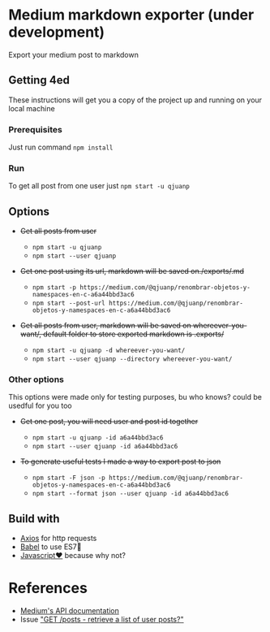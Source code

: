 
# Medium markdown exporter (under development)
Export your medium post to markdown

## Getting 4ed
These instructions will get you a copy of the project up and running on your local machine

### Prerequisites
Just run command `npm install`

### Run
To get all post from one user just
    `npm start -u qjuanp`

## Options

* ~~Get all posts from user~~
    - `npm start -u qjuanp`
    - `npm start --user qjuanp`

* ~~Get one post using its url, markdown will be saved on./exports/<title-spinal-case>.md~~
    - `npm start -p https://medium.com/@qjuanp/renombrar-objetos-y-namespaces-en-c-a6a44bbd3ac6` 
    - `npm start --post-url https://medium.com/@qjuanp/renombrar-objetos-y-namespaces-en-c-a6a44bbd3ac6` 

* ~~Get all posts from user, markdown will be saved on  whereever-you-want/, default folder to store exported markdown is .exports/~~
    - `npm start -u qjuanp -d whereever-you-want/`
    - `npm start --user qjuanp --directory whereever-you-want/`

### Other options
This options were made only for testing purposes, bu who knows? could be usedful for you too

* ~~Get one post, you will need user and post id together~~
    - `npm start -u qjuanp -id a6a44bbd3ac6`
    - `npm start --user qjuanp -id a6a44bbd3ac6`

* ~~To generate useful tests I made a way to export post to json~~
    - `npm start -F json -p https://medium.com/@qjuanp/renombrar-objetos-y-namespaces-en-c-a6a44bbd3ac6`
    - `npm start --format json --user qjuanp -id a6a44bbd3ac6`

## Build with
- [Axios][axios] for http requests
- [Babel][babel] to use ES7💛
- [Javascript♥️][javascript] because why not?

# References
- [Medium's API documentation][medium api doc]
- Issue ["GET /posts - retrieve a list of user posts?"][medium api issue]



[medium api issue]: https://github.com/Medium/medium-api-docs/issues/30
[medium api doc]: https://github.com/Medium/medium-api-docs
[axios]: https://github.com/axios/axios
[babel]: https://babeljs.io
[javascript]: https://developer.mozilla.org/bm/docs/Web/JavaScript